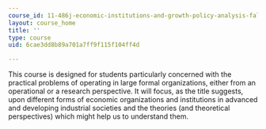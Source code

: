 ```yaml
---
course_id: 11-486j-economic-institutions-and-growth-policy-analysis-fall-2005
layout: course_home
title: ''
type: course
uid: 6cae3dd8b89a701a7ff9f115f104ff4d

---
```

This course is designed for students particularly concerned with the practical problems of operating in large formal organizations, either from an operational or a research perspective. It will focus, as the title suggests, upon different forms of economic organizations and institutions in advanced and developing industrial societies and the theories (and theoretical perspectives) which might help us to understand them.
